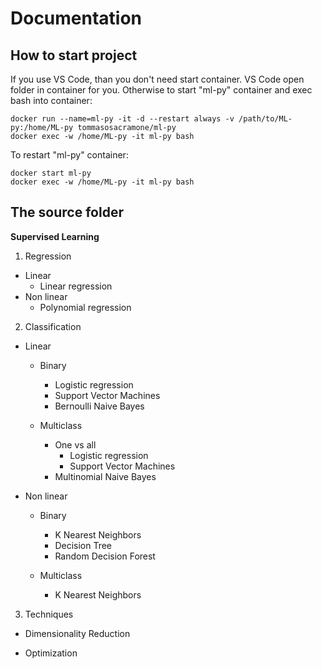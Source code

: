 # Documentation

## How to start project

If you use VS Code, than you don't need start container. VS Code open folder in container for you.
Otherwise to start "ml-py" container and exec bash into container:

```
docker run --name=ml-py -it -d --restart always -v /path/to/ML-py:/home/ML-py tommasosacramone/ml-py
docker exec -w /home/ML-py -it ml-py bash 
```

To restart "ml-py" container:

```
docker start ml-py
docker exec -w /home/ML-py -it ml-py bash 
```

## The source folder

**Supervised Learning**

1. Regression

  - Linear
    - Linear regression
  - Non linear
    - Polynomial regression

2. Classification

  - Linear

    - Binary      
      - Logistic regression
      - Support Vector Machines
      - Bernoulli Naive Bayes

    - Multiclass
      - One vs all
        - Logistic regression 
        - Support Vector Machines
      - Multinomial Naive Bayes

  - Non linear

    - Binary
      - K Nearest Neighbors
      - Decision Tree
      - Random Decision Forest

    - Multiclass
      - K Nearest Neighbors

3. Techniques

  - Dimensionality Reduction

  - Optimization




